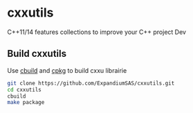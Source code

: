 # cxxutils

C++11/14 features collections to improve your C++ project Dev

## Build cxxutils

Use [cbuild](https://github.com/chybz/cbuild) and [cpkg](https://github.com/chybz/cpkg) to build cxxu librairie

```bash
git clone https://github.com/ExpandiumSAS/cxxutils.git
cd cxxutils
cbuild
make package
```
